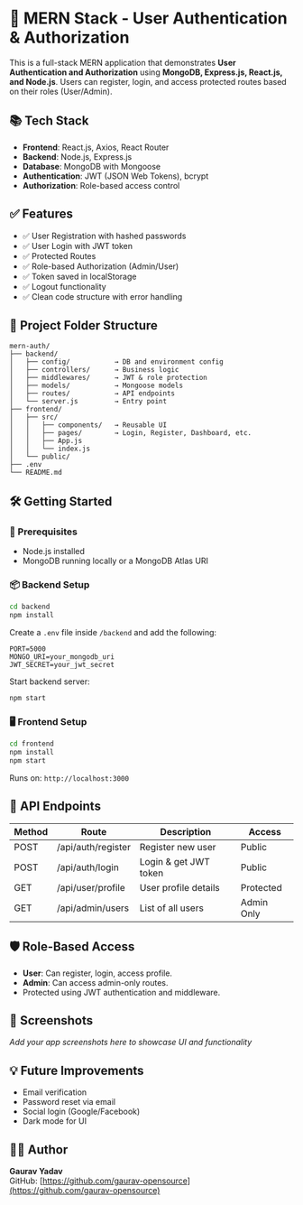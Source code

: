 # 🔐 MERN Stack - User Authentication & Authorization

This is a full-stack MERN application that demonstrates **User Authentication and Authorization** using **MongoDB, Express.js, React.js, and Node.js**. Users can register, login, and access protected routes based on their roles (User/Admin).

## 📚 Tech Stack

- **Frontend**: React.js, Axios, React Router
- **Backend**: Node.js, Express.js
- **Database**: MongoDB with Mongoose
- **Authentication**: JWT (JSON Web Tokens), bcrypt
- **Authorization**: Role-based access control

## ✅ Features

- ✅ User Registration with hashed passwords
- ✅ User Login with JWT token
- ✅ Protected Routes
- ✅ Role-based Authorization (Admin/User)
- ✅ Token saved in localStorage
- ✅ Logout functionality
- ✅ Clean code structure with error handling

## 📂 Project Folder Structure

```
mern-auth/
├── backend/
│   ├── config/           → DB and environment config
│   ├── controllers/      → Business logic
│   ├── middlewares/      → JWT & role protection
│   ├── models/           → Mongoose models
│   ├── routes/           → API endpoints
│   └── server.js         → Entry point
├── frontend/
│   ├── src/
│   │   ├── components/   → Reusable UI
│   │   ├── pages/        → Login, Register, Dashboard, etc.
│   │   ├── App.js
│   │   └── index.js
│   └── public/
├── .env
└── README.md
```

## 🛠️ Getting Started

### 🧩 Prerequisites

- Node.js installed
- MongoDB running locally or a MongoDB Atlas URI

### 📦 Backend Setup

```bash
cd backend
npm install
```

Create a `.env` file inside `/backend` and add the following:

```env
PORT=5000
MONGO_URI=your_mongodb_uri
JWT_SECRET=your_jwt_secret
```

Start backend server:

```bash
npm start
```

### 🖥️ Frontend Setup

```bash
cd frontend
npm install
npm start
```

Runs on: `http://localhost:3000`

## 🔐 API Endpoints

| Method | Route              | Description            | Access     |
|--------|--------------------|------------------------|------------|
| POST   | /api/auth/register | Register new user      | Public     |
| POST   | /api/auth/login    | Login & get JWT token  | Public     |
| GET    | /api/user/profile  | User profile details   | Protected  |
| GET    | /api/admin/users   | List of all users      | Admin Only |

## 🛡️ Role-Based Access

- **User**: Can register, login, access profile.
- **Admin**: Can access admin-only routes.
- Protected using JWT authentication and middleware.

## 📸 Screenshots

_Add your app screenshots here to showcase UI and functionality_

## 💡 Future Improvements

- Email verification
- Password reset via email
- Social login (Google/Facebook)
- Dark mode for UI

## 🙋‍♂️ Author

**Gaurav Yadav**  
GitHub: [https://github.com/gaurav-opensource](https://github.com/gaurav-opensource)
